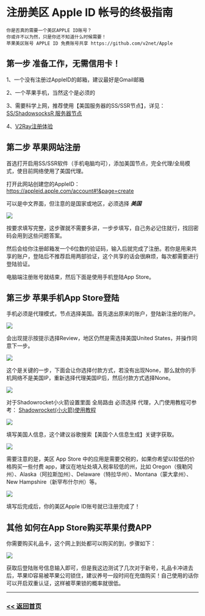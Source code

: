 # 注册美区 Apple ID 帐号的终极指南

```
你是否真的需要一个美区APPLE ID账号？
你或许不以为然，只是你还不知道什么时候需要！
苹果美区账号 APPLE ID 免费账号共享 https://github.com/v2net/Apple
```
## 第一步 准备工作，无需信用卡！

1、一个没有注册过AppleID的邮箱，建议最好是Gmail邮箱

2、一个苹果手机，当然这个是必须的

3、需要科学上网，推荐使用【美国服务器的SS/SSR节点】，详见：[SS/ShadowsocksR 服务器节点](ss.md) 

4、[V2Ray注册体验](https://v2sx.github.io/)

## 第二步 苹果网站注册

首选打开启用SS/SSR软件（手机电脑均可），添加美国节点，完全代理/全局模式，使目前网络使用了美国代理。

打开此网站创建您的AppleID： https://appleid.apple.com/account#!&page=create

可以是中文界面，但注意的是国家或地区，必须选择 ***美国***

![](/img/apid1.jpg)

按要求填写完整，这步骤就不需要多讲，一步步填写，自己务必记住就行，找回密码会用到这些问题答案。

然后会给你注册邮箱发一个6位数的验证码，输入后就完成了注册。若你是用来共享的账户，登陆后不推荐启用两部验证，这个共享的话会很麻烦，每次都需要进行登陆验证。

电脑端注册账号就结束，然后下面是使用手机登陆App Store。

## 第三步 苹果手机App Store登陆

手机必须是代理模式，节点选择美国。首先退出原来的账户，登陆新注册的账户。

![](/img/apid2.jpg)

会出现提示按提示选择Review，地区仍然是需选择美国United States，并操作同意下一步。

![](/img/apid3.jpg)

这个是关键的一步，下面会让你选择付款方式，若没有出现None，那么就你的手机网络不是美国IP，重新选择代理美国IP后，然后付款方式选择None。

![](/img/apid4.jpg)

对于Shadowrocket小火箭设置里面 全局路由 必须选择 代理，入门使用教程可参考： [Shadowrocket(小火箭)使用教程](ios.md)

![](/img/apid5.jpg)

填写美国人信息，这个建议谷歌搜索【美国个人信息生成】关键字获取。

![](/img/apid6.jpg)

需要注意的是，美区 App Store 中的应用是需要交税的，如果你希望以较低的价格购买一些付费 app，建议在地址处填入税率较低的州，比如 Oregon（俄勒冈州）、Alaska（阿拉斯加州）、Delaware（特拉华州）、Montana（蒙大拿州）、New Hampshire（新罕布什尔州）等。

![](/img/apid7.jpg)

填写后完成后，你的美区Apple ID账号就已注册完成了！

## 其他 如何在App Store购买苹果付费APP

你需要购买礼品卡，这个网上到处都可以购买的到，步骤如下：

![](/img/apid8.jpg)

获取后登陆账号信息输入即可，但是我这边测试了几次对于新号，礼品卡冲进去后，苹果ID容易被苹果公司锁住，建议养号一段时间在充值购买！自己使用的话你可以开启双重认证，这样被苹果锁的概率就很低。

<hr>

### [<< 返回首页](https://shadowsockshelp.github.io/Shadowsocks/)
